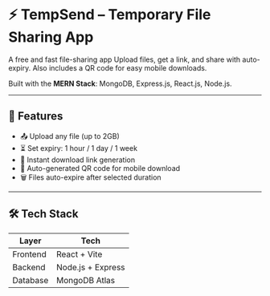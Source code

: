 # ⚡ TempSend – Temporary File Sharing App

A free and fast file-sharing app Upload files, get a link, and share with auto-expiry. Also includes a QR code for easy mobile downloads.

Built with the **MERN Stack**: MongoDB, Express.js, React.js, Node.js.

---

## 🚀 Features

- 📤 Upload any file (up to 2GB)
- ⏳ Set expiry: 1 hour / 1 day / 1 week
- 🔗 Instant download link generation
- 📱 Auto-generated QR code for mobile download
- 🗑️ Files auto-expire after selected duration

---

## 🛠️ Tech Stack

| Layer     | Tech             |
|-----------|------------------|
| Frontend  | React + Vite     |
| Backend   | Node.js + Express|
| Database  | MongoDB Atlas    |



